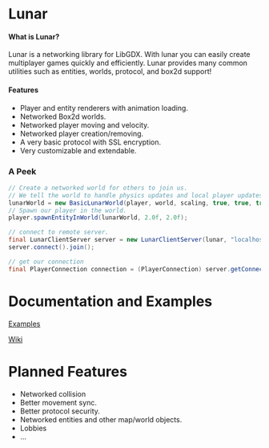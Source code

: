 # Lunar

#### What is Lunar?

Lunar is a networking library for LibGDX. With lunar you can easily create multiplayer games quickly and efficiently. Lunar provides many common utilities such as entities, worlds, protocol, and box2d support!

#### Features
- Player and entity renderers with animation loading.
- Networked Box2d worlds.
- Networked player moving and velocity.
- Networked player creation/removing.
- A very basic protocol with SSL encryption.
- Very customizable and extendable.

### A Peek

```java
// Create a networked world for others to join us.
// We tell the world to handle physics updates and local player updates for us.
lunarWorld = new BasicLunarWorld(player, world, scaling, true, true, true);
// Spawn our player in the world.
player.spawnEntityInWorld(lunarWorld, 2.0f, 2.0f);
```

```java
// connect to remote server.
final LunarClientServer server = new LunarClientServer(lunar, "localhost", 6969);
server.connect().join();

// get our connection
final PlayerConnection connection = (PlayerConnection) server.getConnection();
```

# Documentation and Examples

[Examples](https://github.com/Vrekt/LunarGdx/tree/main/core/src/gdx/examples)

[Wiki](https://github.com/Vrekt/LunarGdx/wiki)

# Planned Features
- Networked collision
- Better movement sync.
- Better protocol security.
- Networked entities and other map/world objects.
- Lobbies
- ...
